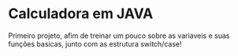 
# Calculadora em JAVA

Primeiro projeto, afim de treinar um pouco sobre as variaveis e suas funções basicas, junto com as estrutura switch/case!


